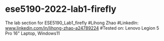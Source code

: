 # ese5190-2022-lab1-firefly
The lab section for ESE5190_Lab1_firefly
#Lihong Zhao
#LinkedIn: www.linkedin.com/in/lihong-zhao-a24789224
#Tested on: Lenovo Legion 5 Pro 16" Laptop, Windows11
